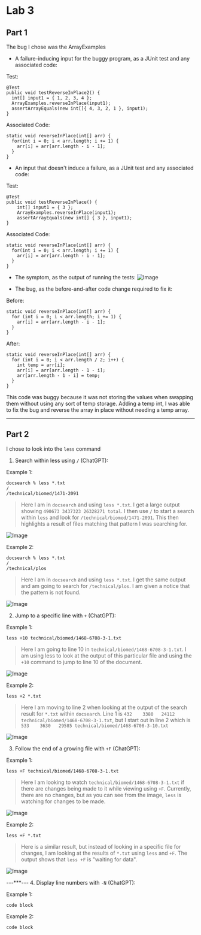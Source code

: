 # Lab 3

## Part 1
The bug I chose was the ArrayExamples
- A failure-inducing input for the buggy program, as a JUnit test and any associated code:

Test:
```
@Test 
public void testReverseInPlace2() {
  int[] input1 = { 1, 2, 3, 4 };
  ArrayExamples.reverseInPlace(input1);
  assertArrayEquals(new int[]{ 4, 3, 2, 1 }, input1);
}
```
Associated Code: 
```
static void reverseInPlace(int[] arr) {
  for(int i = 0; i < arr.length; i += 1) {
    arr[i] = arr[arr.length - i - 1];
  }
}
```

- An input that doesn't induce a failure, as a JUnit test and any associated code:

Test:
```
@Test 
public void testReverseInPlace() {
    int[] input1 = { 3 };
    ArrayExamples.reverseInPlace(input1);
    assertArrayEquals(new int[] { 3 }, input1);
}
```
Associated Code: 
```
static void reverseInPlace(int[] arr) {
  for(int i = 0; i < arr.length; i += 1) {
    arr[i] = arr[arr.length - i - 1];
  }
}
```

- The symptom, as the output of running the tests:
![Image](img/symptomImg.png)


- The bug, as the before-and-after code change required to fix it:

Before:
```
static void reverseInPlace(int[] arr) {
  for (int i = 0; i < arr.length; i += 1) {
    arr[i] = arr[arr.length - i - 1];
  }
}
```
After:
```
static void reverseInPlace(int[] arr) {  
  for (int i = 0; i < arr.length / 2; i++) {
    int temp = arr[i];
    arr[i] = arr[arr.length - 1 - i];
    arr[arr.length - 1 - i] = temp;
  }
}
```

This code was buggy because it was not storing the values when swapping them without using any sort of temp storage. Adding a temp int, I was able to fix the bug and reverse the array in place without needing a temp array.

---

## Part 2
I chose to look into the `less` command

1. Search within less using `/` (ChatGPT):

Example 1:
```
docsearch % less *.txt
/
/technical/biomed/1471-2091
```
> Here I am in `docsearch` and using `less *.txt`. I get a large output showing `490673 3437323 26328271 total`. I then use `/` to start a search within `less` and look for `/technical/biomed/1471-2091`. This then highlights a result of files matching that pattern I was searching for.

![Image](img/less1.png)

Example 2:
```
docsearch % less *.txt
/
/technical/plos
```
> Here I am in `docsearch` and using `less *.txt`. I get the same output and am going to search for `/technical/plos`. I am given a notice that the pattern is not found.

![Image](img/less2.png)


2. Jump to a specific line with `+` (ChatGPT):

Example 1:
```
less +10 technical/biomed/1468-6708-3-1.txt
```
> Here I am going to line 10 in `technical/biomed/1468-6708-3-1.txt`. I am using less to look at the output of this particular file and using the `+10` command to jump to line 10 of the document.

![Image](img/less3.png)

Example 2:
```
less +2 *.txt
```
> Here I am moving to line 2 when looking at the output of the search result for `*.txt` within `docsearch`. Line 1 is `432    3380   24112 technical/biomed/1468-6708-3-1.txt`, but I start out in line 2 which is `533    3630   29585 technical/biomed/1468-6708-3-10.txt
`

![Image](img/less4.png)


3. Follow the end of a growing file with `+F` (ChatGPT):

Example 1:
```
less +F technical/biomed/1468-6708-3-1.txt 
```
> Here I am looking to watch `technical/biomed/1468-6708-3-1.txt` if there are changes being made to it while viewing using `+F`. Currently, there are no changes, but as you can see from the image, `less` is watching for changes to be made.

![Image](img/less5.png)

Example 2:
```
less +F *.txt  
```
> Here is a similar result, but instead of looking in a specific file for changes, I am looking at the results of `*.txt` using `less` and `+F`. The output shows that `less +F` is "waiting for data".

![Image](img/less6.png)

---***---
4. Display line numbers with `-N` (ChatGPT):

Example 1:
```
code block
```
Example 2:
```
code block
